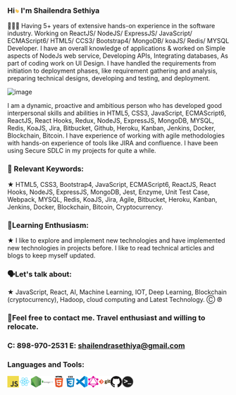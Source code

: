 ### Hi<img src="https://raw.githubusercontent.com/ABSphreak/ABSphreak/master/gifs/Hi.gif" width="10px"> I'm Shailendra Sethiya

👨🏼‍💻 Having 5+ years of extensive hands-on experience in the software industry. Working on ReactJS/ NodeJS/ ExpressJS/ JavaScript/ ECMAScript6/ HTML5/ CCS3/ Bootstrap4/ MongoDB/ koaJS/ Redis/ MYSQL Developer. I have an overall knowledge of applications & worked on Simple aspects of NodeJs web service, Developing APIs, Integrating databases, As part of coding work on UI Design. I have handled the requirements from initiation to deployment phases, like requirement gathering and analysis, preparing technical designs, developing and testing, and deployment.

![image](https://user-images.githubusercontent.com/26058501/119227933-04e5f080-bb2e-11eb-9136-bebffc21db25.png)

I am a dynamic, proactive and ambitious person who has developed good interpersonal skills and abilities in HTML5, CSS3, JavaScript, ECMAScript6, ReactJS, React Hooks, Redux, NodeJS, ExpressJS, MongoDB, MYSQL, Redis, KoaJS, Jira, Bitbucket, Github, Heroku, Kanban, Jenkins, Docker, Blockchain, Bitcoin. I have experience of working with agile methodologies with hands-on experience of tools like JIRA and confluence. I have been using Secure SDLC in my projects for quite a while.

### 🔎 Relevant Keywords:
★ HTML5, CSS3, Bootstrap4, JavaScript, ECMAScript6, ReactJS, React Hooks, NodeJS, ExpressJS, MongoDB, Jest, Enzyme, Unit Test Case, Webpack, MYSQL, Redis, KoaJS, Jira, Agile, Bitbucket, Heroku, Kanban, Jenkins, Docker, Blockchain, Bitcoin, Cryptocurrency.

### 📘Learning Enthusiasm:
★ I like to explore and implement new technologies and have implemented new technologies in projects before. I like to read technical articles and blogs to keep myself updated.

### 🗣️Let's talk about:
★  JavaScript, React, AI, Machine Learning, IOT, Deep Learning, Blockchain (cryptocurrency), Hadoop, cloud computing and Latest Technology.
Ⓒ ℗

### 📝Feel free to contact me. Travel enthusiast and willing to relocate.
### C: 898-970-2531   E: shailendrasethiya@gmail.com

### Languages and Tools:

<img align="left" alt="JavaScript" width="26px" src="https://raw.githubusercontent.com/github/explore/80688e429a7d4ef2fca1e82350fe8e3517d3494d/topics/javascript/javascript.png" />
<img align="left" alt="React" width="26px" src="https://raw.githubusercontent.com/github/explore/80688e429a7d4ef2fca1e82350fe8e3517d3494d/topics/react/react.png" />
<img align="left" alt="Node.js" width="26px" src="https://raw.githubusercontent.com/github/explore/80688e429a7d4ef2fca1e82350fe8e3517d3494d/topics/nodejs/nodejs.png" />
<img align="left" alt="MongoDB" width="26px" src="https://raw.githubusercontent.com/github/explore/80688e429a7d4ef2fca1e82350fe8e3517d3494d/topics/mongodb/mongodb.png" />
<img align="left" alt="HTML5" width="26px" src="https://raw.githubusercontent.com/github/explore/80688e429a7d4ef2fca1e82350fe8e3517d3494d/topics/html/html.png" />
<img align="left" alt="CSS3" width="26px" src="https://raw.githubusercontent.com/github/explore/80688e429a7d4ef2fca1e82350fe8e3517d3494d/topics/css/css.png" />
<img align="left" alt="Visual Studio Code" width="26px" src="https://raw.githubusercontent.com/github/explore/80688e429a7d4ef2fca1e82350fe8e3517d3494d/topics/visual-studio-code/visual-studio-code.png" />
<img align="left" alt="GraphQL" width="26px" src="https://raw.githubusercontent.com/github/explore/80688e429a7d4ef2fca1e82350fe8e3517d3494d/topics/graphql/graphql.png" />
<img align="left" alt="Git" width="26px" src="https://raw.githubusercontent.com/github/explore/80688e429a7d4ef2fca1e82350fe8e3517d3494d/topics/git/git.png" />
<img align="left" alt="GitHub" width="26px" src="https://raw.githubusercontent.com/github/explore/78df643247d429f6cc873026c0622819ad797942/topics/github/github.png" />
<img align="left" alt="Terminal" width="26px" src="https://raw.githubusercontent.com/github/explore/80688e429a7d4ef2fca1e82350fe8e3517d3494d/topics/terminal/terminal.png" />




